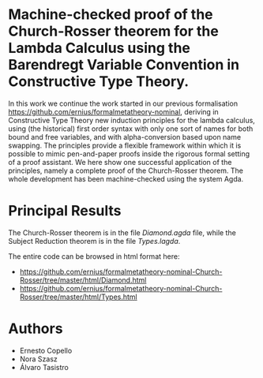 # Machine-checked proof  of the Church-Rosser theorem for the Lambda Calculus using the Barendregt Variable Convention in Constructive Type Theory.

In this work we continue the work started in our previous formalisation https://github.com/ernius/formalmetatheory-nominal, deriving in Constructive Type Theory new induction principles for the lambda calculus, using (the historical) first order syntax with only one sort of names for both bound and free variables, and with alpha-conversion based upon name swapping. The principles provide a flexible framework within which it is possible to mimic  pen-and-paper proofs inside the rigorous formal setting of a proof assistant.
We here show one successful application of the principles, namely a complete proof of the  Church-Rosser theorem. The whole development has been machine-checked using the system Agda.

# Principal Results

The Church-Rosser theorem is in the file *Diamond.agda* file, while the Subject Reduction theorem is in the file *Types.lagda*.

The entire code can be browsed in html format here:
* https://github.com/ernius/formalmetatheory-nominal-Church-Rosser/tree/master/html/Diamond.html
* https://github.com/ernius/formalmetatheory-nominal-Church-Rosser/tree/master/html/Types.html

# Authors

* Ernesto Copello 
* Nora Szasz      
* Álvaro Tasistro 






